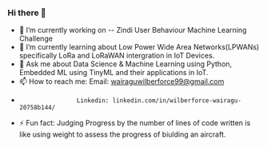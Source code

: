 ### Hi there 👋


- 🔭 I’m currently working on -- Zindi User Behaviour Machine Learning Challenge
- 🌱 I’m currently learning about Low Power Wide Area Networks(LPWANs) specifically LoRa and LoRaWAN intergration in IoT Devices.
- 💬 Ask me about Data Science & Machine Learning using Python, Embedded ML using TinyML and their applications in IoT.
- 📫 How to reach me: Email: wairaguwilberforce99@gmail.com
-                     Linkedin: linkedin.com/in/wilberforce-wairagu-20758b144/
- ⚡ Fun fact: Judging Progress by the number of lines of code written is 
               like using weight to assess the progress of biulding an aircraft.
